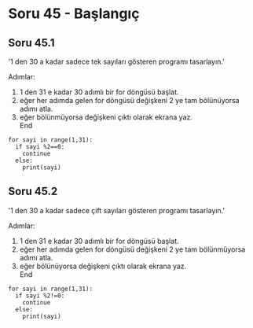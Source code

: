 # Soru 45 - Başlangıç


## Soru 45.1

'1 den 30 a kadar sadece tek sayıları gösteren programı tasarlayın.'



Adımlar:
1. 1 den 31 e kadar 30 adımlı bir for döngüsü başlat.
2. eğer her adımda gelen for döngüsü değişkeni 2 ye tam bölünüyorsa adımı atla.
3. eğer bölünmüyorsa değişkeni çıktı olarak ekrana yaz. <br>
End

```
for sayi in range(1,31):
  if sayi %2==0:
    continue
  else:
    print(sayi)
```


## Soru 45.2

'1 den 30 a kadar sadece çift sayıları gösteren programı tasarlayın.'



Adımlar:
1. 1 den 31 e kadar 30 adımlı bir for döngüsü başlat.
2. eğer her adımda gelen for döngüsü değişkeni 2 ye tam bölünmüyorsa adımı atla.
3. eğer bölünüyorsa değişkeni çıktı olarak ekrana yaz. <br>
End

```
for sayi in range(1,31):
  if sayi %2!=0:
    continue
  else:
    print(sayi)
```
